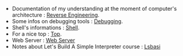 <!-- TITLE: Documentation -->
<!-- SUBTITLE: All documentations i need to create for understand or remember -->

- Documentation of my understanding at the moment of computer's architecture : [Reverse Engineering](reverse-engineering).
- Some infos on debugging tools : [Debugging](debugging).
- Shell's informations : [Shell](shell).
- For a nice top : [Top](top).
- Web Server : [Web Server](web-server)
- Notes about Let's Build A Simple Interpreter course : [Lsbasi](lets-build-a-simple-interpreter)